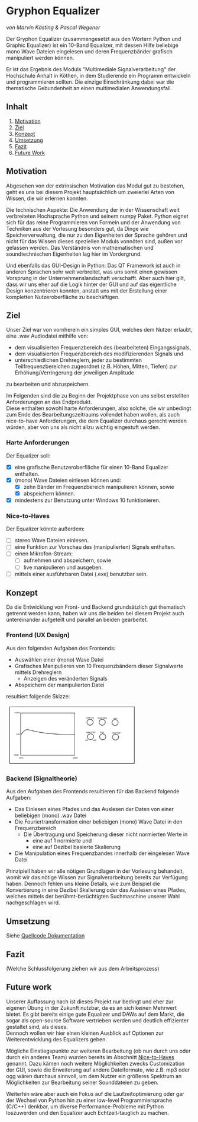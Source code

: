 # Gryphon Equalizer

_von Marvin Kästing & Pascal Wegener_

Der Gryphon Equalizer (zusammengesetzt aus den Wörtern Python und Graphic Equalizer) ist ein 10-Band Equalizer, mit
dessen Hilfe beliebige mono Wave Dateien eingelesen und deren Frequenzbänder grafisch manipuliert werden können.

Er ist das Ergebnis des Moduls "Multimediale Signalverarbeitung" der Hochschule Anhalt in Köthen, in dem Studierende ein
Programm entwickeln und programmieren sollten. Die einzige Einschränkung dabei war die thematische Gebundenheit an einen
multimedialen Anwendungsfall.

## Inhalt

1. [Motivation](#motivation)
2. [Ziel](#ziel)
3. [Konzept](#konzept)
4. [Umsetzung](#umsetzung)
5. [Fazit](#fazit)
6. [Future Work](#future-work)

## Motivation

Abgesehen von der extrinsischen Motivation das Modul gut zu bestehen, geht es uns bei diesem Projekt hauptsächlich um
zweierlei Arten von Wissen, die wir erlernen konnten.

Die technischen Aspekte: Die Anwendung der in der Wissenschaft weit verbreiteten Hochsprache Python und seinem numpy
Paket. Python eignet sich für das reine Programmieren von Formeln und der Anwendung von Techniken aus der Vorlesung
besonders gut, da Dinge wie Speicherverwaltung, die nur zu den Eigenheiten der Sprache gehören und nicht für das Wissen
dieses speziellen Moduls vonnöten sind, außen vor gelassen werden. Das Verständnis von mathematischen und
soundtechnischen Eigenheiten lag hier im Vordergrund.

Und ebenfalls das GUI-Design in Python: Das QT Framework ist auch in anderen Sprachen sehr weit verbreitet, was uns
somit einen gewissen Vorsprung in der Unternehmenslandschaft verschafft. Aber auch hier gilt, dass wir uns eher auf die
Logik hinter der GUI und auf das eigentliche Design konzentrieren konnten, anstatt uns mit der Erstellung einer
kompletten Nutzeroberfläche zu beschäftigen.

## Ziel

Unser Ziel war von vornherein ein simples GUI, welches dem Nutzer erlaubt, eine .wav Audiodatei mithilfe von:

- dem visualisierten Frequenzbereich des (bearbeiteten) Eingangssignals,
- dem visualisierten Frequenzbereich des modifizierenden Signals und
- unterschiedlichen Drehreglern, jeder zu bestimmten Teilfrequenzbereichen zugeordnet (z.B. Höhen, Mitten, Tiefen) zur
  Erhöhung/Verringerung der jeweiligen Amplitude

zu bearbeiten und abzuspeichern.

Im Folgenden sind die zu Beginn der Projektphase von uns selbst erstellten Anforderungen an das Endprodukt.  
Diese enthalten sowohl harte Anforderungen, also solche, die wir unbedingt zum Ende des Bearbeitungszeitraums vollendet
haben wollen, als auch nice-to-have Anforderungen, die dem Equalizer durchaus gerecht werden würden, aber von uns als
nicht allzu wichtig eingestuft werden.

### Harte Anforderungen

Der Equalizer soll:

- [x] eine grafische Benutzeroberfläche für einen 10-Band Equalizer enthalten.
- [x] (mono) Wave Dateien einlesen können und:
    - [x] zehn Bänder im Frequenzbereich manipulieren können, sowie
    - [x] abspeichern können.
- [x] mindestens zur Benutzung unter Windows 10 funktionieren.

### Nice-to-Haves

Der Equalizer könnte außerdem:

- [ ] stereo Wave Dateien einlesen.
- [ ] eine Funktion zur Vorschau des (manipulierten) Signals enthalten.
- [ ] einen Mikrofon-Stream:
    - [ ] aufnehmen und abspeichern, sowie
    - [ ] live manipulieren und ausgeben.
- [ ] mittels einer ausführbaren Datei (.exe) benutzbar sein.

## Konzept

Da die Entwicklung von Front- und Backend grundsätzlich gut thematisch getrennt werden kann, haben wir uns die beiden
bei diesem Projekt auch untereinander aufgeteilt und parallel an beiden gearbeitet.

### Frontend (UX Design)

Aus den folgenden Aufgaben des Frontends:

- Auswählen einer (mono) Wave Datei
- Grafisches Manipulieren von 10 Frequenzbändern dieser Signalwerte mittels Drehreglern
    - Anzeigen des veränderten Signals
- Abspeichern der manipulierten Datei

resultiert folgende Skizze:

<img alt="Prototyp der GUI" width="70%" src="./docs/assets/GUI_Skizze.png"/>

### Backend (Signaltheorie)

Aus den Aufgaben des Frontends resultieren für das Backend folgende Aufgaben:

- Das Einlesen eines Pfades und das Auslesen der Daten von einer beliebigen (mono) .wav Datei
- Die Fouriertransformation einer beliebigen (mono) Wave Datei in den Frequenzbereich
    - Die Übertragung und Speicherung dieser nicht normierten Werte in
        - eine auf 1 normierte und
        - eine auf Dezibel basierte Skalierung
- Die Manipulation eines Frequenzbandes innerhalb der eingelesen Wave Datei

Prinzipiell haben wir alle nötigen Grundlagen in der Vorlesung behandelt, womit wir das nötige Wissen zur
Signalverarbeitung bereits zur Verfügung haben. Dennoch fehlen uns kleine Details, wie zum Beispiel die Konvertierung in
eine Dezibel Skalierung oder das Auslesen eines Pfades, welches mittels der berühmt-berüchtigten Suchmaschine unserer
Wahl nachgeschlagen wird.

## Umsetzung

Siehe [Quellcode Dokumentation](./docs/index.md)

## Fazit

(Welche Schlussfolgerung ziehen wir aus dem Arbeitsprozess)

## Future work

Unserer Auffassung nach ist dieses Projekt nur bedingt und eher zur eigenen Übung in der Zukunft nutzbar, da es an sich
keinen Mehrwert bietet. Es gibt bereits einige gute Equalizer und DAWs auf dem Markt, die sogar als open-source Software
vertrieben werden und deutlich effizienter gestaltet sind, als dieses.  
Dennoch wollen wir hier einen kleinen Ausblick auf Optionen zur Weiterentwicklung des Equalizers geben.

Mögliche Einstiegspunkte zur weiteren Bearbeitung (ob nun durch uns oder durch ein anderes Team) wurden bereits im
Abschnitt [Nice-to-Haves](#nice-to-haves) genannt. Dazu kämen noch weitere Möglichkeiten zwecks Customization der GUI,
sowie die Erweiterung auf andere Dateiformate, wie z.B. mp3 oder ogg wären durchaus sinnvoll, um dem Nutzer ein größeres
Spektrum an Möglichkeiten zur Bearbeitung seiner Sounddateien zu geben.

Weiterhin wäre aber auch ein Fokus auf die Laufzeitoptimierung oder gar der Wechsel von Python hin zu einer low-level
Programmiersprache (C/C++) denkbar, um diverse Performance-Probleme mit Python loszuwerden und den Equalizer auch
Echtzeit-tauglich zu machen.
